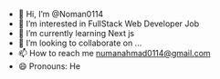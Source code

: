 - 👋 Hi, I’m @Noman0114
- 👀 I’m interested in FullStack Web Developer Job
- 🌱 I’m currently learning Next js
- 💞️ I’m looking to collaborate on ...
- 📫 How to reach me numanahmad0114@gmail.com
- 😄 Pronouns: He

<!---
Noman0114/Noman0114 is a ✨ special ✨ repository because its `README.md` (this file) appears on your GitHub profile.
You can click the Preview link to take a look at your changes.
--->
